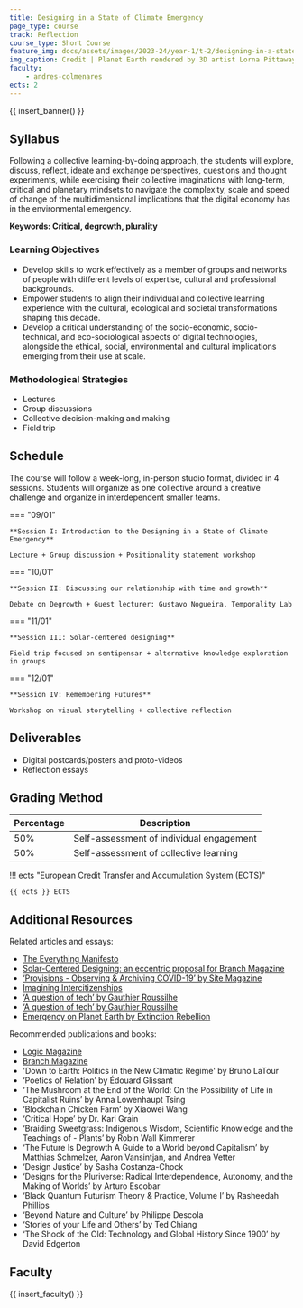 ```yaml
---
title: Designing in a State of Climate Emergency
page_type: course
track: Reflection
course_type: Short Course
feature_img: docs/assets/images/2023-24/year-1/t-2/designing-in-a-state-of-climate-emergency.png
img_caption: Credit | Planet Earth rendered by 3D artist Lorna Pittaway for the Billion Seconds Institute.
faculty:
    - andres-colmenares
ects: 2
---
```


{{ insert_banner() }}

## Syllabus

Following a collective learning-by-doing approach, the students will explore, discuss, reflect, ideate and exchange perspectives, questions and thought experiments, while exercising their collective imaginations with long-term, critical and planetary mindsets to navigate the complexity, scale and speed of change of the multidimensional implications that the digital economy has in the environmental emergency. 

**Keywords: Critical, degrowth, plurality**

### Learning Objectives

- Develop skills to work effectively as a member of groups and networks of people with different levels of expertise, cultural and professional backgrounds.
- Empower students to align their individual and collective learning experience with the cultural, ecological and societal transformations shaping this decade.
- Develop a critical understanding of the socio-economic, socio-technical, and eco-sociological aspects of digital technologies, alongside the ethical, social, environmental and cultural implications emerging from their use at scale.

### Methodological Strategies

- Lectures
- Group discussions
- Collective decision-making and making
- Field trip

## Schedule

The course will follow a week-long, in-person studio format, divided in 4 sessions. Students will organize as one collective around a creative challenge and organize in interdependent smaller teams.

=== "09/01"

    **Session I: Introduction to the Designing in a State of Climate Emergency**
    
    Lecture + Group discussion + Positionality statement workshop


=== "10/01"

    **Session II: Discussing our relationship with time and growth**
    
    Debate on Degrowth + Guest lecturer: Gustavo Nogueira, Temporality Lab

=== "11/01"

    **Session III: Solar-centered designing**
    
    Field trip focused on sentipensar + alternative knowledge exploration in groups

=== "12/01"

    **Session IV: Remembering Futures**
    
    Workshop on visual storytelling + collective reflection

## Deliverables

- Digital postcards/posters and proto-videos
- Reflection essays

## Grading Method

| Percentage  | Description                         |
| ----------- | ------------------------------------|
| 50%         | Self-assessment of individual engagement                         |
| 50%         | Self-assessment of collective learning                         |

!!! ects "European Credit Transfer and Accumulation System (ECTS)"

    {{ ects }} ECTS

## Additional Resources

Related articles and essays:

- [The Everything Manifesto](https://www.iam-internet.com/everything)
- [Solar-Centered Designing: an eccentric proposal for Branch Magazine](https://branch.climateaction.tech/issues/issue-4/solar-centered-designing/)
- [‘Provisions - Observing & Archiving COVID-19’ by Site Magazine](https://www.thesitemagazine.com/covid19provisions)
- [Imagining Intercitizenships](https://medium.com/iam-journal/imagining-intercitizenships-f3f4bdc80b68) 
- [‘A question of tech’ by Gauthier Roussilhe](https://gauthierroussilhe.com/en/posts/une-erreur-de-tech)
- [‘A question of tech’ by Gauthier Roussilhe](https://gauthierroussilhe.com/en/posts/une-erreur-de-tech)
- [Emergency on Planet Earth by Extinction Rebellion](https://extinctionrebellion.uk/the-truth/the-emergency/+)
  
Recommended publications and books:

- [Logic Magazine](https://logicmag.io/) 
- [Branch Magazine](https://branch.climateaction.tech/)
- 'Down to Earth: Politics in the New Climatic Regime' by Bruno LaTour 
- ‘Poetics of Relation’ by Édouard Glissant
- ‘The Mushroom at the End of the World: On the Possibility of Life in Capitalist Ruins’ by Anna Lowenhaupt Tsing
- ‘Blockchain Chicken Farm’ by Xiaowei Wang
- ‘Critical Hope’ by Dr. Kari Grain
- ‘Braiding Sweetgrass: Indigenous Wisdom, Scientific Knowledge and the Teachings of - Plants’ by Robin Wall Kimmerer
- ‘The Future Is Degrowth A Guide to a World beyond Capitalism’ by Matthias Schmelzer, Aaron Vansintjan, and Andrea Vetter
- ‘Design Justice’ by Sasha Costanza-Chock
- ‘Designs for the Pluriverse: Radical Interdependence, Autonomy, and the Making of Worlds’ by Arturo Escobar
- ‘Black Quantum Futurism Theory & Practice, Volume I’ by Rasheedah Phillips
- ‘Beyond Nature and Culture’ by Philippe Descola
- ‘Stories of your Life and Others’ by Ted Chiang
- ‘The Shock of the Old: Technology and Global History Since 1900’ by David Edgerton

## Faculty

{{ insert_faculty() }}

